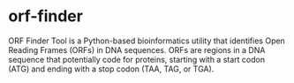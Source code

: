 # orf-finder
ORF Finder Tool is a Python-based bioinformatics utility that identifies Open Reading Frames (ORFs) in DNA sequences. ORFs are regions in a DNA sequence that potentially code for proteins, starting with a start codon (ATG) and ending with a stop codon (TAA, TAG, or TGA).
